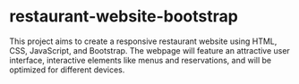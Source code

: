 # restaurant-website-bootstrap
This project aims to create a responsive restaurant website using HTML, CSS, JavaScript, and Bootstrap. The webpage will feature an attractive user interface, interactive elements like menus and reservations, and will be optimized for different devices.
